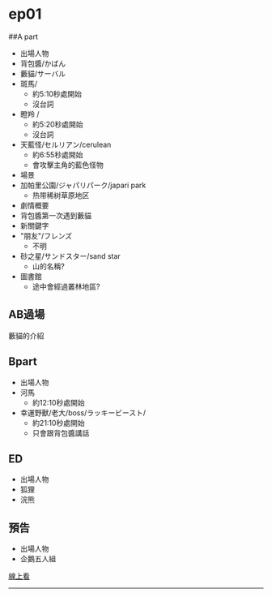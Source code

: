 
# ep01
##A part
* 出場人物
 * 背包醬/かばん
 * 藪貓/サーバル
 * 斑馬/
   * 約5:10秒處開始
   * 沒台詞
 * 瞪羚 /
   * 約5:20秒處開始
   * 沒台詞
 * 天藍怪/セルリアン/cerulean
   * 約6:55秒處開始
   * 會攻擊主角的藍色怪物
* 場景
 * 加帕里公園/ジャパリパーク/japari park
   * 热带稀树草原地区
* 劇情概要
 * 背包醬第一次遇到藪貓
* 新關鍵字
 * "朋友"/フレンズ
   * 不明
 * 砂之星/サンドスター/sand star
   * 山的名稱?
 * 圖書館
   * 途中會經過叢林地區?

## AB過場
藪貓的介紹

## Bpart  

* 出場人物
 * 河馬  
   * 約12:10秒處開始
 * 幸運野獸/老大/boss/ラッキービースト/
   * 約21:10秒處開始
   * 只會跟背包醬講話

## ED

* 出場人物
 * 狐狸
 * 浣熊

## 預告

* 出場人物
 * 企鵝五人組
 






[線上看][z01]

***
[z01]:http://bangumi.bilibili.com/anime/5796/play#100603